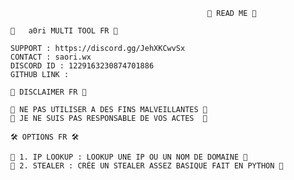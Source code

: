                                                 📖 READ ME 📖

    🪪   a0ri MULTI TOOL FR 🪪

    SUPPORT : https://discord.gg/JehXKCwvSx
    CONTACT : saori.wx
    DISCORD ID : 1229163230874701886
    GITHUB LINK : 

    📌 DISCLAIMER FR 📌

    📍 NE PAS UTILISER A DES FINS MALVEILLANTES 📍
    📍 JE NE SUIS PAS RESPONSABLE DE VOS ACTES  📍

    🛠️ OPTIONS FR 🛠️

    🫧 1. IP LOOKUP : LOOKUP UNE IP OU UN NOM DE DOMAINE 🫧
    🫧 2. STEALER : CRÉE UN STEALER ASSEZ BASIQUE FAIT EN PYTHON 🫧

